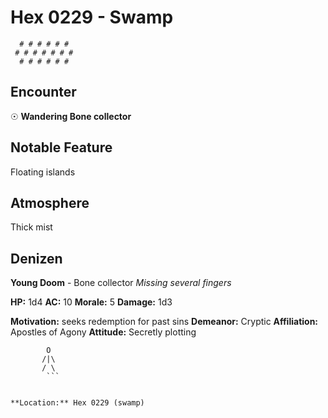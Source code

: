 # Hex 0229 - Swamp
```
  # # # # # #
 # # # # # # #
  # # # # # #
```

## Encounter

☉ **Wandering Bone collector**

## Notable Feature

Floating islands

## Atmosphere

Thick mist

## Denizen

**Young Doom** - Bone collector
*Missing several fingers*

**HP:** 1d4 **AC:** 10 **Morale:** 5
**Damage:** 1d3

**Motivation:** seeks redemption for past sins
**Demeanor:** Cryptic
**Affiliation:** Apostles of Agony
**Attitude:** Secretly plotting

```
        O
       /|\
       / \
        ```


**Location:** Hex 0229 (swamp)
